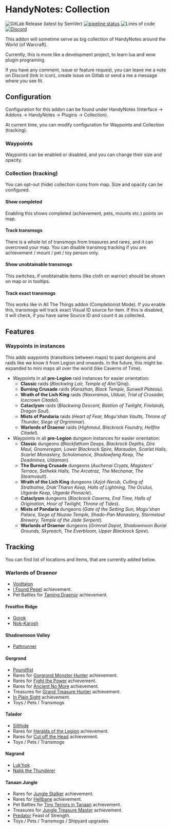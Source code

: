 # HandyNotes: Collection

![GitLab Release (latest by SemVer)](https://img.shields.io/gitlab/v/release/29598319)
[![pipeline status](https://gitlab.com/mulambo/HandyNotes_Collection/badges/master/pipeline.svg)](https://gitlab.com/mulambo/HandyNotes_Collection/-/commits/master)
![Lines of code](https://img.shields.io/tokei/lines/gitlab/mulambo/HandyNotes_Collection)
[![Discord](https://img.shields.io/discord/913407805074055169?logo=Discord)](https://discord.gg/y3BukFRv3D)

This addon will sometime serve as big collection of HandyNotes around the World (of Warcraft).

Currently, this is more like a development project, to learn lua and wow plugin programing.

If you have any comment, issue or feature request, you can leave me a note on Discord (link in icon), create issue on Gitlab or send a me a message where you see fit.

## Configuration
Configuration for this addon can be found under HandyNotes (Interface -> Addons -> HandyNotes -> Plugins -> Collection).

At current time, you can modify configuration for Waypoints and Collection (tracking).

### Waypoints
Waypoints can be enabled or disabled, and you can change their size and opacity.

### Collection (tracking)
You can opt-out (hide) collection icons from map. Size and opacity can be configured.

#### Show completed
Enabling this shows completed (achievement, pets, mounts etc.) points on map.

#### Track transmogs
There is a whole lot of transmogs from treasures and rares, and it can overcrowd your map. You can disable transmog tracking if you are achievement / mount / pet / toy person only.

#### Show unobtainable transmogs
This switches, if unobtainable items (like cloth on warrior) should be shown on map or in tooltips.

#### Track exact transmogs
This works like in All The Things addon (Completionist Mode). If you enable this, transmogs will track exact Visual ID source for item. If this is disabled, it will check, if you have same Source ID and count it as collected.

## Features

### Waypoints in instances
This adds waypoints (transitions between maps) to past dungeons and raids like we know it from Legion and onwards.
In the future, this might be expanded to mini maps all over the world (like Caverns of Time).
- Waypoints in all __pre-Legion__ raid instances for easier orientation:
  - __Classic__ raids (_Blackwing Lair, Temple of Ahn'Qiraj_).
  - __Burning Crusade__ raids (_Karazhan, Black Temple, Sunwell Plateau_).
  - __Wrath of the Lich King__ raids (_Naxxramas, Ulduar, Trial of Crusader, Icecrown Citadel_).
  - __Cataclysm__ raids (_Blackwing Descent, Bastion of Twilight, Firelands, Dragon Soul_).
  - __Mists of Pandaria__ raids (_Heart of Fear, Mogu'shan Vaults, Throne of Thunder, Siege of Orgrimmar_).
  - __Warlords of Draenor__ raids (_Highmaul, Blackrock Foundry, Hellfire Citadel_).
- Waypoints in all __pre-Legion__ dungeon instances for easier orientation:
  - __Classic__ dungeons (_Blackfathom Deeps, Blackrock Depths, Dire Maul, Gnomeregan, Lower Blackrock Spire, Maraudon, Scarlet Halls, Scarlet Monastery, Scholomance, Shadowfang Keep, The Deadmines, Uldaman_).
  - __The Burning Crusade__ dungeons (_Auchenai Crypts, Magisters' Terrace, Sethekk Halls, The Arcatraz, The Mechanar, The Steamvault_).
  - __Wrath of the Lich King__ dungeons (_Azjol-Nerub, Culling of Stratholme, Drak'Tharon Keep, Halls of Lightning, The Oculus, Utgarde Keep, Utgarde Pinnacle_).
  - __Cataclysm__ dungeons (_Blackrock Caverns, End Time, Halls of Origination, Hour of Twilight, Throne of Tides_).
  - __Mists of Pandaria__ dungeons (_Gate of the Setting Sun, Mogu'shan Palace, Siege of Niuzao Temple, Shado-Pan Monastery, Stormstout Brewery, Temple of the Jade Serpent_).
  - __Warlords of Draenor__ dungeons (_Grimrail Depot, Shadowmoon Burial Grounds, Skyreach, The Everbloom, Upper Blackrock Spire_).

## Tracking
You can find list of locations and items, that are currently added below.

### Warlords of Draenor
- [Voidtalon](https://www.wowhead.com/item=121815/voidtalon-of-the-dark-star)
- [I Found Pepe!](https://www.wowhead.com/achievement=10053/i-found-pepe) achievement.
- Pet Battles for [Taming Draenor](https://www.wowhead.com/achievement=9724/taming-draenor) achievement.

#### Frostfire Ridge
- [Gorok](https://www.wowhead.com/npc=50992/gorok)
- [Nok-Karosh](https://www.wowhead.com/npc=81001/nok-karosh)

#### Shadowmoon Valley
- [Pathrunner](https://www.wowhead.com/npc=50883/pathrunner)

#### Gorgrond
- [Poundfist](https://www.wowhead.com/npc=50985/poundfist)
- Rares for [Gorgrond Monster Hunter](https://www.wowhead.com/achievement=9400/gorgrond-monster-hunter) achievement.
- Rares for [Fight the Power](https://www.wowhead.com/achievement=9655/fight-the-power) achievement.
- Rares for [Ancient No More](https://www.wowhead.com/achievement=9678/ancient-no-more) achievement.
- Treasures for [Grand Treasure Hunter](https://www.wowhead.com/achievement=9728/grand-treasure-hunter) achievement.
- [In Plain Sight](https://www.wowhead.com/achievement=9656/in-plain-sight) achievement.
- Toys / Pets / Transmogs

#### Talador
- [Silthide](https://www.wowhead.com/npc=51015/silthide)
- Rares for [Heralds of the Legion](https://www.wowhead.com/achievement=9638/heralds-of-the-legion) achievement.
- Rares for [Cut off the Head](https://www.wowhead.com/achievement=9633/cut-off-the-head) achievement.
- Toys / Pets / Transmogs

#### Nagrand
- [Luk'hok](https://www.wowhead.com/npc=50981/lukhok)
- [Nakk the Thunderer](https://www.wowhead.com/npc=50990/nakk-the-thunderer)

#### Tanaan Jungle
- Rares for [Jungle Stalker](https://www.wowhead.com/achievement=10070/jungle-stalker) achievement.
- Rares for [Hellbane](https://www.wowhead.com/achievement=10061/hellbane) achievement.
- Pet Battles for [Tiny Terrors in Tanaan](https://www.wowhead.com/achievement=10052/tiny-terrors-in-tanaan) achievement.
- Treasures for [Jungle Treasure Master](https://www.wowhead.com/achievement=10262/jungle-treasure-master) achievement.
- [Predator](https://www.wowhead.com/achievement=10334/predator) Feast of Strength.
- Toys / Pets / Transmogs / Shipyard upgrades
